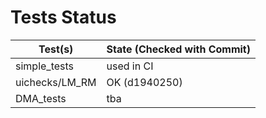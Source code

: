 # Tests Status

Test(s) | State (Checked with Commit)
--------|--------
simple_tests | used in CI
uichecks/LM_RM | OK (d1940250)
DMA_tests | tba
